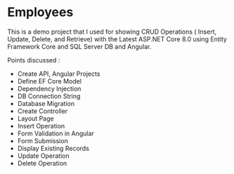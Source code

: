 # Employees

This is a demo project that I used for showing CRUD Operations ( Insert, Update, Delete, and Retrieve) with the Latest ASP.NET Core 8.0 using Entity Framework Core and SQL Server DB and Angular.

Points discussed :

* Create API, Angular Projects
* Define EF Core Model
* Dependency Injection
* DB Connection String
* Database Migration
* Create Controller
* Layout Page
* Insert Operation
* Form Validation in Angular
* Form Submission
* Display Existing Records
* Update Operation
* Delete Operation
